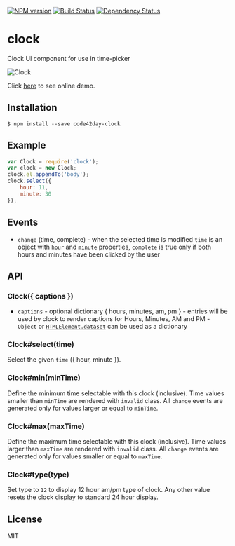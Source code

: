 [![NPM version][npm-image]][npm-url]
[![Build Status][travis-image]][travis-url]
[![Dependency Status][gemnasium-image]][gemnasium-url]

# clock

  Clock UI component for use in time-picker

  ![Clock](https://gist.github.com/pirxpilot/5011178/raw/9da0b4c2194444a6a3965d71adaf2b8c59f1faba/preview.png)

  Click [here](http://code42day.github.io/clock/) to see online demo.

## Installation

    $ npm install --save code42day-clock

## Example

```js
var Clock = require('clock');
var clock = new Clock;
clock.el.appendTo('body');
clock.select({
	hour: 11,
	minute: 30
});
```

## Events

  - `change` (time, complete) - when the selected time is modified
  	`time` is an object with `hour` and `minute` properties,
  	`complete` is true only if both hours and minutes have been clicked by the user

## API

### Clock({ captions })

- `captions` - optional dictionary { hours, minutes, am, pm } - entries will be used by clock to render
captions for Hours, Minutes, AM and PM - `Object` or [`HTMLElement.dataset`][dataset] can be used as a dictionary

### Clock#select(time)

Select the given `time` ({ hour, minute }).

### Clock#min(minTime)

Define the minimum time selectable with this clock (inclusive). Time values smaller than `minTime`
are rendered with `invalid` class. All `change` events are generated only for values larger or equal
to `minTime`.

### Clock#max(maxTime)

Define the maximum time selectable with this clock (inclusive). Time values larger than `maxTime`
are rendered with `invalid` class. All `change` events are generated only for values smaller or equal
to `maxTime`.

### Clock#type(type)

Set type to `12` to display 12 hour am/pm type of clock. Any other value resets the clock display
to standard 24 hour display.

## License

  MIT

[dataset]: https://developer.mozilla.org/en-US/docs/Web/API/HTMLElement/dataset

[npm-image]: https://img.shields.io/npm/v/code42day-clock.svg
[npm-url]: https://npmjs.org/package/code42day-clock

[travis-url]: https://travis-ci.org/code42day/clock
[travis-image]: https://img.shields.io/travis/code42day/clock.svg

[gemnasium-image]: https://img.shields.io/gemnasium/code42day/clock.svg
[gemnasium-url]: https://gemnasium.com/code42day/clock

